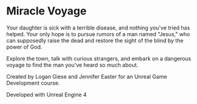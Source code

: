 # Miracle Voyage

Your daughter is sick with a terrible disease, and nothing you've tried has helped.  Your only hope is to pursue rumors of a man named "Jesus," who can supposedly raise the dead and restore the sight of the blind by the power of God.

Explore the town, talk with curious strangers, and embark on a dangerous voyage to find the man you've heard so much about.

Created by Logan Giese and Jennifer Easter for an Unreal Game Development course.


Developed with Unreal Engine 4
